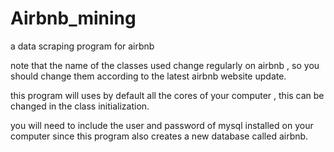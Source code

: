 # Airbnb_mining
a data scraping program for airbnb

note that the name of the classes used change regularly on airbnb , so you should change them according to the latest airbnb website update.

this program will uses by default all the cores of your computer , this can be changed in the class initialization.

you will need to include the user and password of mysql  installed on your computer since this program also creates a new database called airbnb.

